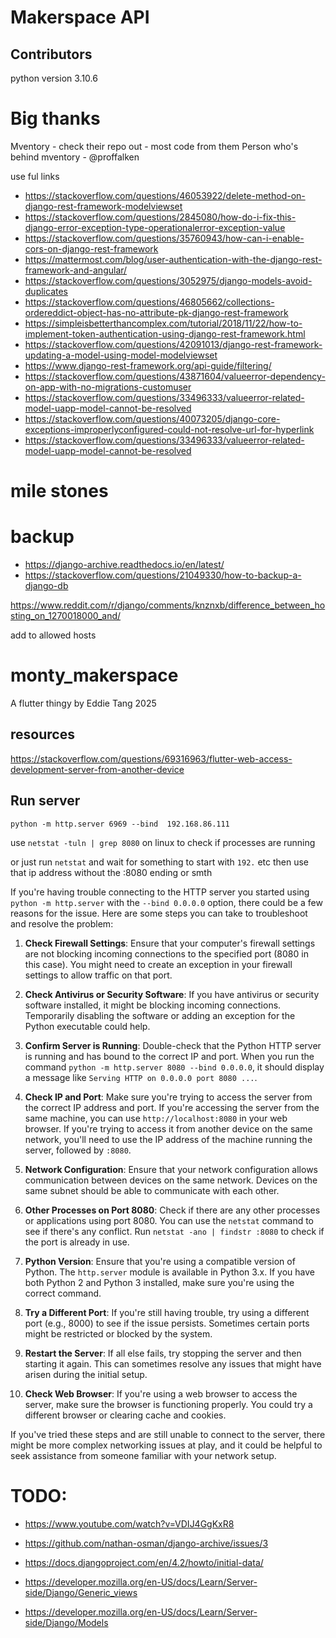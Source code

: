 # Makerspace API 

## Contributors
python version 3.10.6

# Big thanks
Mventory - check their repo out - most code from them
Person who's behind mventory - @proffalken

use ful links
- https://stackoverflow.com/questions/46053922/delete-method-on-django-rest-framework-modelviewset
- https://stackoverflow.com/questions/2845080/how-do-i-fix-this-django-error-exception-type-operationalerror-exception-value
- https://stackoverflow.com/questions/35760943/how-can-i-enable-cors-on-django-rest-framework
- https://mattermost.com/blog/user-authentication-with-the-django-rest-framework-and-angular/
- https://stackoverflow.com/questions/3052975/django-models-avoid-duplicates
- https://stackoverflow.com/questions/46805662/collections-ordereddict-object-has-no-attribute-pk-django-rest-framework
- https://simpleisbetterthancomplex.com/tutorial/2018/11/22/how-to-implement-token-authentication-using-django-rest-framework.html
- https://stackoverflow.com/questions/42091013/django-rest-framework-updating-a-model-using-model-modelviewset
- https://www.django-rest-framework.org/api-guide/filtering/
- https://stackoverflow.com/questions/43871604/valueerror-dependency-on-app-with-no-migrations-customuser
- https://stackoverflow.com/questions/33496333/valueerror-related-model-uapp-model-cannot-be-resolved
- https://stackoverflow.com/questions/40073205/django-core-exceptions-improperlyconfigured-could-not-resolve-url-for-hyperlink
- https://stackoverflow.com/questions/33496333/valueerror-related-model-uapp-model-cannot-be-resolved

# mile stones


# backup
- https://django-archive.readthedocs.io/en/latest/
- https://stackoverflow.com/questions/21049330/how-to-backup-a-django-db


https://www.reddit.com/r/django/comments/knznxb/difference_between_hosting_on_1270018000_and/

add to allowed hosts

# monty_makerspace

A flutter thingy by Eddie Tang 2025

## resources

https://stackoverflow.com/questions/69316963/flutter-web-access-development-server-from-another-device


## Run server

`python -m http.server 6969 --bind  192.168.86.111`

use `netstat -tuln | grep 8080` on linux to check if processes are running

or just run `netstat` and wait for something to start with `192.` etc then use that ip address without the :8080 ending or smth


If you're having trouble connecting to the HTTP server you started using `python -m http.server` with the `--bind 0.0.0.0` option, there could be a few reasons for the issue. Here are some steps you can take to troubleshoot and resolve the problem:

1. **Check Firewall Settings**: Ensure that your computer's firewall settings are not blocking incoming connections to the specified port (8080 in this case). You might need to create an exception in your firewall settings to allow traffic on that port.

2. **Check Antivirus or Security Software**: If you have antivirus or security software installed, it might be blocking incoming connections. Temporarily disabling the software or adding an exception for the Python executable could help.

3. **Confirm Server is Running**: Double-check that the Python HTTP server is running and has bound to the correct IP and port. When you run the command `python -m http.server 8080 --bind 0.0.0.0`, it should display a message like `Serving HTTP on 0.0.0.0 port 8080 ...`.

4. **Check IP and Port**: Make sure you're trying to access the server from the correct IP address and port. If you're accessing the server from the same machine, you can use `http://localhost:8080` in your web browser. If you're trying to access it from another device on the same network, you'll need to use the IP address of the machine running the server, followed by `:8080`.

5. **Network Configuration**: Ensure that your network configuration allows communication between devices on the same network. Devices on the same subnet should be able to communicate with each other.

6. **Other Processes on Port 8080**: Check if there are any other processes or applications using port 8080. You can use the `netstat` command to see if there's any conflict. Run `netstat -ano | findstr :8080` to check if the port is already in use.

7. **Python Version**: Ensure that you're using a compatible version of Python. The `http.server` module is available in Python 3.x. If you have both Python 2 and Python 3 installed, make sure you're using the correct command.

8. **Try a Different Port**: If you're still having trouble, try using a different port (e.g., 8000) to see if the issue persists. Sometimes certain ports might be restricted or blocked by the system.

9. **Restart the Server**: If all else fails, try stopping the server and then starting it again. This can sometimes resolve any issues that might have arisen during the initial setup.

10. **Check Web Browser**: If you're using a web browser to access the server, make sure the browser is functioning properly. You could try a different browser or clearing cache and cookies.

If you've tried these steps and are still unable to connect to the server, there might be more complex networking issues at play, and it could be helpful to seek assistance from someone familiar with your network setup.


# TODO:

- https://www.youtube.com/watch?v=VDIJ4GgKxR8
- https://github.com/nathan-osman/django-archive/issues/3
- https://docs.djangoproject.com/en/4.2/howto/initial-data/


- https://developer.mozilla.org/en-US/docs/Learn/Server-side/Django/Generic_views
- https://developer.mozilla.org/en-US/docs/Learn/Server-side/Django/Models